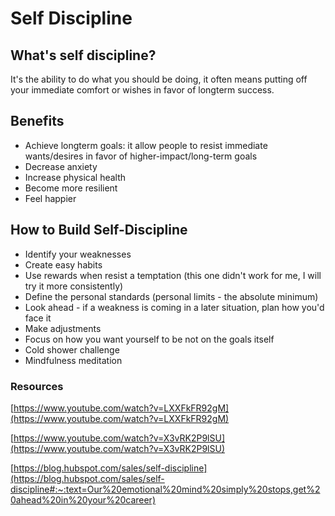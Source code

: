 # Self Discipline

## What's self discipline?

It's the ability to do what you should be doing, it often means putting off your immediate comfort or wishes in favor of longterm success.

## Benefits

- Achieve longterm goals: it allow people to resist immediate wants/desires in favor of higher-impact/long-term goals
- Decrease anxiety
- Increase physical health
- Become more resilient
- Feel happier

## How to Build Self-Discipline

- Identify your weaknesses
- Create easy habits
- Use rewards when resist a temptation (this one didn't work for me, I will try it more consistently)
- Define the personal standards (personal limits - the absolute minimum)
- Look ahead - if a weakness is coming in a later situation, plan how you'd face it
- Make adjustments
- Focus on how you want yourself to be not on the goals itself
- Cold shower challenge
- Mindfulness meditation

### Resources

[https://www.youtube.com/watch?v=LXXFkFR92gM](https://www.youtube.com/watch?v=LXXFkFR92gM)

[https://www.youtube.com/watch?v=X3vRK2P9lSU](https://www.youtube.com/watch?v=X3vRK2P9lSU)

[https://blog.hubspot.com/sales/self-discipline](https://blog.hubspot.com/sales/self-discipline#:~:text=Our%20emotional%20mind%20simply%20stops,get%20ahead%20in%20your%20career)